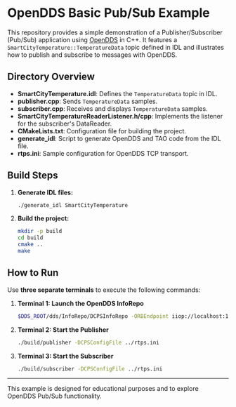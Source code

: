 # OpenDDS Basic Pub/Sub Example

This repository provides a simple demonstration of a Publisher/Subscriber (Pub/Sub) application using [OpenDDS](https://opendds.org/) in C++. It features a `SmartCityTemperature::TemperatureData` topic defined in IDL and illustrates how to publish and subscribe to messages with OpenDDS.

## Directory Overview

- **SmartCityTemperature.idl**: Defines the `TemperatureData` topic in IDL.
- **publisher.cpp**: Sends `TemperatureData` samples.
- **subscriber.cpp**: Receives and displays `TemperatureData` samples.
- **SmartCityTemperatureReaderListener.h/cpp**: Implements the listener for the subscriber's DataReader.
- **CMakeLists.txt**: Configuration file for building the project.
- **generate_idl**: Script to generate OpenDDS and TAO code from the IDL file.
- **rtps.ini**: Sample configuration for OpenDDS TCP transport.

## Build Steps

1. **Generate IDL files:**
   ```sh
   ./generate_idl SmartCityTemperature
   ```

2. **Build the project:**
   ```sh
   mkdir -p build
   cd build
   cmake ..
   make
   ```

## How to Run

Use **three separate terminals** to execute the following commands:

1. **Terminal 1: Launch the OpenDDS InfoRepo**
   ```sh
   $DDS_ROOT/dds/InfoRepo/DCPSInfoRepo -ORBEndpoint iiop://localhost:12345 -d domain_ids
   ```

2. **Terminal 2: Start the Publisher**
   ```sh
   ./build/publisher -DCPSConfigFile ../rtps.ini
   ```

3. **Terminal 3: Start the Subscriber**
   ```sh
   ./build/subscriber -DCPSConfigFile ../rtps.ini
   ```

---

This example is designed for educational purposes and to explore OpenDDS Pub/Sub functionality.